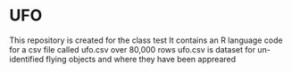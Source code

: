 # UFO 
This repository is created for the class test 
It contains an R language code for a csv file called ufo.csv over 80,000 rows
ufo.csv is dataset for un-identified flying objects and where they have been appreared
